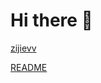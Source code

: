 # Hi there 👋

[zijievv](https://github.com/zijievv)

[README](https://github.com/zijievv/zijievv/blob/master/README.md)
